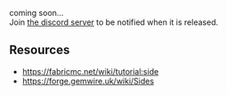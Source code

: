 coming soon...   
Join [the discord server](https://discord.gg/uG4DewBcwV) to be notified when it is released. 

## Resources
- https://fabricmc.net/wiki/tutorial:side
- https://forge.gemwire.uk/wiki/Sides